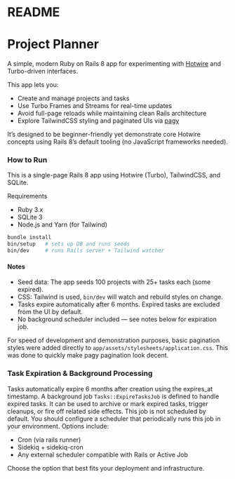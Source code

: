 # README

# Project Planner

A simple, modern Ruby on Rails 8 app for experimenting with [Hotwire](https://hotwired.dev) and Turbo-driven interfaces.

This app lets you:
- Create and manage projects and tasks
- Use Turbo Frames and Streams for real-time updates
- Avoid full-page reloads while maintaining clean Rails architecture
- Explore TailwindCSS styling and paginated UIs via [pagy](https://github.com/ddnexus/pagy)

It’s designed to be beginner-friendly yet demonstrate core Hotwire concepts using Rails 8’s default tooling (no JavaScript frameworks needed).

### How to Run

This is a single-page Rails 8 app using Hotwire (Turbo), TailwindCSS, and SQLite.

Requirements
- Ruby 3.x
- SQLite 3
- Node.js and Yarn (for Tailwind)

```bash
bundle install
bin/setup   # sets up DB and runs seeds
bin/dev     # runs Rails server + Tailwind watcher
```

#### Notes
- Seed data: The app seeds 100 projects with 25+ tasks each (some expired).
- CSS: Tailwind is used, `bin/dev` will watch and rebuild styles on change.
- Tasks expire automatically after 6 months. Expired tasks are excluded from the UI by default.
- No background scheduler included — see notes below for expiration job.

For speed of development and demonstration purposes, basic pagination styles were added directly to `app/assets/stylesheets/application.css`.
This was done to quickly make pagy pagination look decent.

### Task Expiration & Background Processing

Tasks automatically expire 6 months after creation using the expires_at timestamp.
A background job `Tasks::ExpireTasksJob` is defined to handle expired tasks. It can be used to archive or mark expired tasks, trigger cleanups, or fire off related side effects.
This job is not scheduled by default. You should configure a scheduler that periodically runs this job in your environment.
Options include:
- Cron (via rails runner)
- Sidekiq + sidekiq-cron
- Any external scheduler compatible with Rails or Active Job

Choose the option that best fits your deployment and infrastructure.
